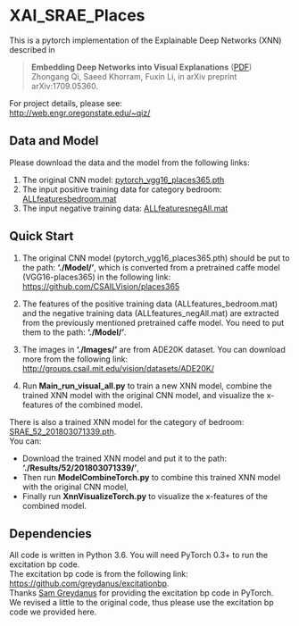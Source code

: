 # XAI_SRAE_Places
This is a pytorch implementation of the Explainable Deep Networks (XNN) described in
>**Embedding Deep Networks into Visual Explanations** ([PDF](https://arxiv.org/abs/1709.05360))<br>
Zhongang Qi, Saeed Khorram, Fuxin Li, in arXiv preprint arXiv:1709.05360. 

For project details, please see:<br>
http://web.engr.oregonstate.edu/~qiz/

## Data and Model
Please download the data and the model from the following links:<br>
1. The original CNN model: [pytorch_vgg16_places365.pth](http://web.engr.oregonstate.edu/~qiz/DATA/XAI_Places/pytorch_vgg16_places365.pth)<br>
2. The input positive training data for category bedroom: [ALLfeaturesbedroom.mat](http://web.engr.oregonstate.edu/~qiz/DATA/XAI_Places/ALLfeatures_bedroom_mat.tar.gz)<br>
3. The input negative training data: [ALLfeaturesnegAll.mat](http://web.engr.oregonstate.edu/~qiz/DATA/XAI_Places/ALLfeatures_negAll_mat.tar.gz)

## Quick Start
1. The original CNN model (pytorch_vgg16_places365.pth) should be put to the path: **‘./Model/’**, which is converted from a pretrained caffe model (VGG16-places365) in the following link:<br>
https://github.com/CSAILVision/places365

2. The features of the positive training data (ALLfeatures_bedroom.mat) and the negative training data (ALLfeatures_negAll.mat) are extracted from the previously mentioned pretrained caffe model. You need to put them to the path: **‘./Model/’**.

3. The images in **‘./Images/’** are from ADE20K dataset. You can download more from the following link:<br>
http://groups.csail.mit.edu/vision/datasets/ADE20K/

4. Run **Main_run_visual_all.py** to train a new XNN model, combine the trained XNN model with the original CNN model, and visualize the x-features of the combined model.

There is also a trained XNN model for the category of bedroom: [SRAE_52_201803071339.pth](http://web.engr.oregonstate.edu/~qiz/DATA/XAI_Places/SRAE_52_201803071339.pth). <br>
You can:<br>
- Download the trained XNN model and put it to the path: **‘./Results/52/201803071339/’**, <br>
- Then run **ModelCombineTorch.py** to combine this trained XNN model with the original CNN model, <br>
- Finally run **XnnVisualizeTorch.py** to visualize the x-features of the combined model.

## Dependencies
All code is written in Python 3.6. You will need PyTorch 0.3+ to run the excitation bp code. <br> 
The excitation bp code is from the following link: <br>
https://github.com/greydanus/excitationbp. <br>
Thanks [Sam Greydanus](https://github.com/greydanus) for providing the excitation bp code in PyTorch. <br>
We revised a little to the original code, thus please use the excitation bp code we provided here.
